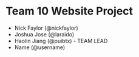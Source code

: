 # Team 10 Website Project
- Nick Faylor (@nickfaylor)
- Joshua Jose (@laraido)
- Haolin Jiang (@puibtx)   - TEAM LEAD
- Name (@username)
